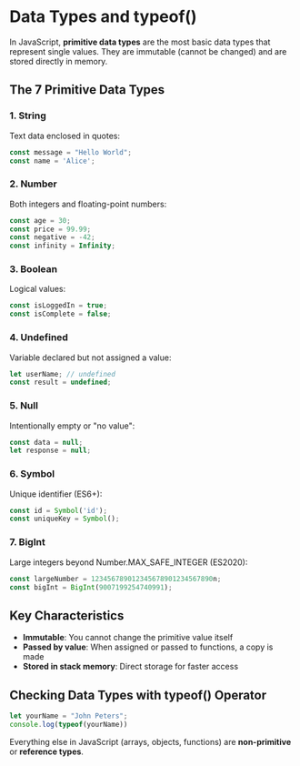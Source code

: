 # Data Types and typeof()

In JavaScript, **primitive data types** are the most basic data types that represent single values. They are immutable (cannot be changed) and are stored directly in memory.

## The 7 Primitive Data Types

### 1. String
Text data enclosed in quotes:
```javascript
const message = "Hello World";
const name = 'Alice';
```

### 2. Number
Both integers and floating-point numbers:
```javascript
const age = 30;
const price = 99.99;
const negative = -42;
const infinity = Infinity;
```

### 3. Boolean
Logical values:
```javascript
const isLoggedIn = true;
const isComplete = false;
```

### 4. Undefined
Variable declared but not assigned a value:
```javascript
let userName; // undefined
const result = undefined;
```

### 5. Null
Intentionally empty or "no value":
```javascript
const data = null;
let response = null;
```

### 6. Symbol
Unique identifier (ES6+):
```javascript
const id = Symbol('id');
const uniqueKey = Symbol();
```

### 7. BigInt
Large integers beyond Number.MAX_SAFE_INTEGER (ES2020):
```javascript
const largeNumber = 123456789012345678901234567890n;
const bigInt = BigInt(9007199254740991);
```

## Key Characteristics

- **Immutable**: You cannot change the primitive value itself
- **Passed by value**: When assigned or passed to functions, a copy is made
- **Stored in stack memory**: Direct storage for faster access

## Checking Data Types with typeof() Operator

```javascript
let yourName = "John Peters";
console.log(typeof(yourName))
```

Everything else in JavaScript (arrays, objects, functions) are **non-primitive** or **reference types**.

